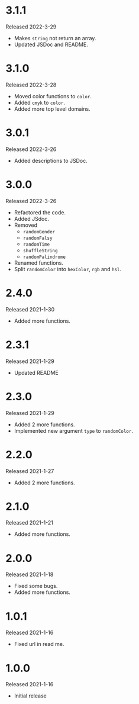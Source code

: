 # 3.1.1

Released 2022-3-29

- Makes `string` not return an array.
- Updated JSDoc and README.

# 3.1.0

Released 2022-3-28

- Moved color functions to `color`.
- Added `cmyk` to `color`.
- Added more top level domains.

# 3.0.1

Released 2022-3-26

- Added descriptions to JSDoc.

# 3.0.0

Released 2022-3-26

- Refactored the code.
- Added JSdoc.
- Removed 
  - `randomGender`
  - `randomFalsy`
  - `randomTime`
  - `shuffleString`
  - `randomPalindrome`
- Renamed functions.
- Split `randomColor` into `hexColor`, `rgb` and `hsl`.

# 2.4.0

Released 2021-1-30

- Added more functions.

# 2.3.1

Released 2021-1-29

- Updated README

# 2.3.0

Released 2021-1-29

- Added 2 more functions.
- Implemented new argument `type` to `randomColor`.

# 2.2.0

Released 2021-1-27

- Added 2 more functions.

# 2.1.0

Released 2021-1-21

- Added more functions.

# 2.0.0

Released 2021-1-18

- Fixed some bugs.
- Added more functions.

# 1.0.1

Released 2021-1-16

- Fixed url in read me.

# 1.0.0

Released 2021-1-16

- Initial release
